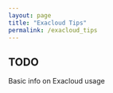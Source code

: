```yaml
---
layout: page
title: "Exacloud Tips"
permalink: /exacloud_tips
---
```


## TODO

Basic info on Exacloud usage
